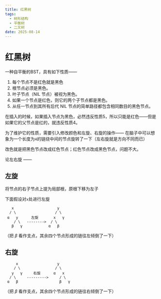 ```yaml
---
title: 红黑树
tags:
  - 树形结构
  - 平衡树
  - 二叉树
date: 2025-08-14
---
```

# 红黑树

一种自平衡的BST，具有如下性质——
1. 每个节点不是红色就是黑色
2. 根节点必须是黑色。
3. 叶子节点（NIL 节点）被视为黑色。
4. 如果一个节点是红色，则它的两个子节点都是黑色。
5. 从任一节点到其所有后代 NIL 节点的简单路径都包含相同数目的黑色节点。

在插入的时候，如果插入节点为黑色，必然违反性质5，所以只能是红色——但是如果它的父节点是红的，就违反性质4。

为了维护它的性质，需要引入修改颜色和左旋、右旋的操作—— 在脑子中可以想象为一个长度为`4`的链绕中间的节点旋转了一下（左右旋就是方向不同而已）

改色就是把黑色节点改成红色节点；红色节点改成黑色节点，问题不大。

论左右旋 ——
## 左旋

将节点的右子节点上提为局部根，原根下移为左子

下面假设对`x`处进行左旋
```asicc
   x                    y
  / \                  / \
 α   y      左旋       x   γ
    / \   -------->  / \
   β   γ            α   β

```

（把 $\beta$ 看作支点，其余四个节点形成的链往左倾倒了一下）

## 右旋

```asicc
     x                  y
    / \                / \
   y   γ     右旋      α   x
  / \     --------->     / \
 α   β                   β   γ
```

（把 $\beta$ 看作支点，其余四个节点形成的链往右倾倒了一下）